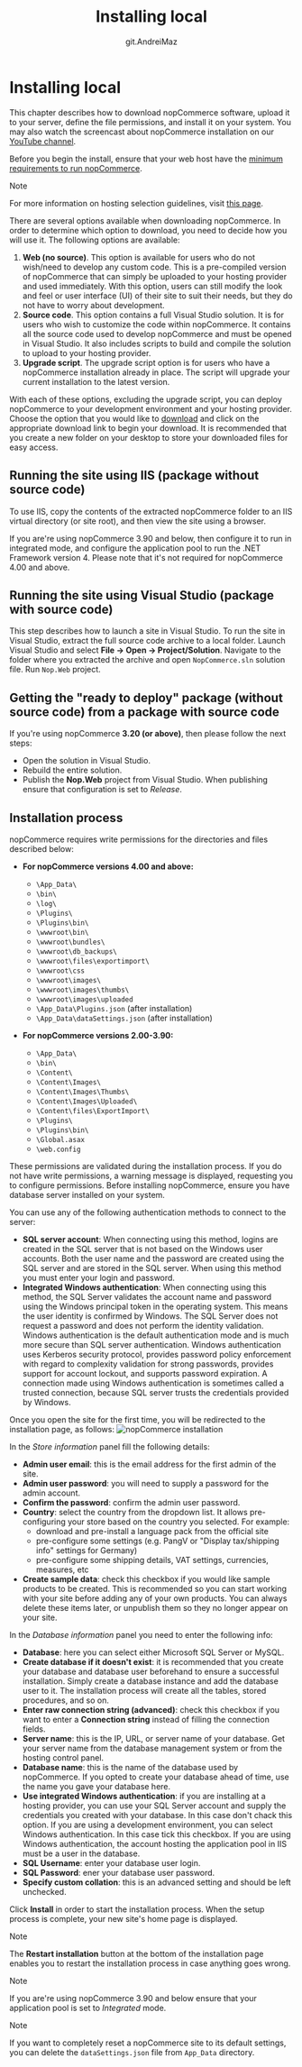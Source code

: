 ﻿---
title: Installing local
uid: en/installation-and-upgrading/installing-nopcommerce/installing-local
author: git.AndreiMaz
contributors: git.IvanIvanIvanov, git.mariannk
---

# Installing local

This chapter describes how to download nopCommerce software, upload it to your server, define the file permissions, and install it on your system. You may also watch the screencast about nopCommerce installation on our [YouTube channel](https://www.youtube.com/watch?v=L7NGodeB9sQ).

Before you begin the install, ensure that your web host have the [minimum requirements to run nopCommerce](xref:en/installation-and-upgrading/technology-and-system-requirements).

> [!NOTE]
> For more information on hosting selection guidelines, visit [this page](xref:en/installation-and-upgrading/installing-nopcommerce/choose-a-hosting-company).

There are several options available when downloading nopCommerce. In order to determine which option to download, you need to decide how you will use it. The following options are available:

1. **Web (no source)**. This option is available for users who do not wish/need to develop any custom code. This is a pre-compiled version of nopCommerce that can simply be uploaded to your hosting provider and used immediately. With this option, users can still modify the look and feel or user interface (UI) of their site to suit their needs, but they do not have to worry about development.
1. **Source code**. This option contains a full Visual Studio solution. It is for users who wish to customize the code within nopCommerce. It contains all the source code used to develop nopCommerce and must be opened in Visual Studio. It also includes scripts to build and compile the solution to upload to your hosting provider.
1. **Upgrade script**. The upgrade script option is for users who have a nopCommerce installation already in place. The script will upgrade your current installation to the latest version.

With each of these options, excluding the upgrade script, you can deploy nopCommerce to your development environment and your hosting provider. Choose the option that you would like to [download](https://www.nopcommerce.com/en/download-nopcommerce) and click on the appropriate download link to begin your download. It is recommended that you create a new folder on your desktop to store your downloaded files for easy access.

## Running the site using IIS (package without source code)

To use IIS, copy the contents of the extracted nopCommerce folder to an IIS virtual directory (or site root), and then view the site using a browser.

If you are're using nopCommerce 3.90 and below, then configure it to run in integrated mode, and configure the application pool to run the .NET Framework version 4. Please note that it's not required for nopCommerce 4.00 and above.

## Running the site using Visual Studio (package with source code)

This step describes how to launch a site in Visual Studio. To run the site in Visual Studio, extract the full source code archive to a local folder. Launch Visual Studio and select **File → Open → Project/Solution**. Navigate to the folder where you extracted the archive and open `NopCommerce.sln` solution file. Run `Nop.Web` project.

## Getting the "ready to deploy" package (without source code) from a package with source code

If you're using nopCommerce **3.20 (or above)**, then please follow the next steps:

- Open the solution in Visual Studio.
- Rebuild the entire solution.
- Publish the **Nop.Web** project from Visual Studio. When publishing ensure that configuration is set to *Release*.

## Installation process

nopCommerce requires write permissions for the directories and files described below:

- **For nopCommerce versions 4.00 and above:**
  - `\App_Data\`
  - `\bin\`
  - `\log\`
  - `\Plugins\`
  - `\Plugins\bin\`
  - `\wwwroot\bin\`
  - `\wwwroot\bundles\`
  - `\wwwroot\db_backups\`
  - `\wwwroot\files\exportimport\`
  - `\wwwroot\css`
  - `\wwwroot\images\`
  - `\wwwroot\images\thumbs\`
  - `\wwwroot\images\uploaded`
  - `\App_Data\Plugins.json` (after installation)
  - `\App_Data\dataSettings.json` (after installation)

- **For nopCommerce versions 2.00-3.90:**
  - `\App_Data\`
  - `\bin\`
  - `\Content\`
  - `\Content\Images\`
  - `\Content\Images\Thumbs\`
  - `\Content\Images\Uploaded\`
  - `\Content\files\ExportImport\`
  - `\Plugins\`
  - `\Plugins\bin\`
  - `\Global.asax`
  - `\web.config`

These permissions are validated during the installation process. If you do not have write permissions, a warning message is displayed, requesting you to configure permissions.
Before installing nopCommerce, ensure you have database server installed on your system.

You can use any of the following authentication methods to connect to the server:

- **SQL server account**: When connecting using this method, logins are created in the SQL server that is not based on the Windows user accounts. Both the user name and the password are created using the SQL server and are stored in the SQL server. When using this method you must enter your login and password.
- **Integrated Windows authentication**: When connecting using this method, the SQL Server validates the account name and password using the Windows principal token in the operating system. This means the user identity is confirmed by Windows. The SQL Server does not request a password and does not perform the identity validation. Windows authentication is the default authentication mode and is much more secure than SQL server authentication. Windows authentication uses Kerberos security protocol, provides password policy enforcement with regard to complexity validation for strong passwords, provides support for account lockout, and supports password expiration. A connection made using Windows authentication is sometimes called a trusted connection, because SQL server trusts the credentials provided by Windows.

Once you open the site for the first time, you will be redirected to the installation page, as follows:
![nopCommerce installation](_static/installing-local/installation.jpg)

In the *Store information* panel fill the following details:

- **Admin user email**: this is the email address for the first admin of the site.
- **Admin user password**: you will need to supply a password for the admin account.
- **Confirm the password**: confirm the admin user password.
- **Country**: select the country from the dropdown list. It allows pre-configuring your store based on the country you selected. For example:
  - download and pre-install a language pack from the official site
  - pre-configure some settings (e.g. PangV or "Display tax/shipping info" settings for Germany)
  - pre-configure some shipping details, VAT settings, currencies, measures, etc
- **Create sample data**: check this checkbox if you would like sample products to be created. This is recommended so you can start working with your site before adding any of your own products. You can always delete these items later, or unpublish them so they no longer appear on your site.

In the *Database information* panel you need to enter the following info:

- **Database**: here you can select either Microsoft SQL Server or MySQL.
- **Create database if it doesn't exist**: it is recommended that you create your database and database user beforehand to ensure a successful installation. Simply create a database instance and add the database user to it. The installation process will create all the tables, stored procedures, and so on.
- **Enter raw connection string (advanced)**: check this checkbox if you want to enter a **Connection string** instead of filling the connection fields.
- **Server name**: this is the IP, URL, or server name of your database. Get your server name from the database management system or from the hosting control panel.
- **Database name**: this is the name of the database used by nopCommerce. If you opted to create your database ahead of time, use the name you gave your database here.
- **Use integrated Windows authentication**: if you are installing at a hosting provider, you can use your SQL Server account and supply the credentials you created with your database. In this case don't chack this option. If you are using a development environment, you can select Windows authentication. In this case tick this checkbox. If you are using Windows authentication, the account hosting the application pool in IIS must be a user in the database.
- **SQL Username**: enter your database user login.
- **SQL Password**: ener your database user password.
- **Specify custom collation**: this is an advanced setting and should be left unchecked.

Click **Install** in order to start the installation process. When the setup process is complete, your new site's home page is displayed.

> [!NOTE]
> The **Restart installation** button at the bottom of the installation page enables you to restart the installation process in case anything goes wrong.

> [!NOTE]
> If you are're using nopCommerce 3.90 and below ensure that your application pool is set to *Integrated* mode.

> [!NOTE]
> If you want to completely reset a nopCommerce site to its default settings, you can delete the `dataSettings.json` file from `App_Data` directory.
